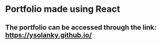 # Portfolio made using React


## The portfolio can be accessed through the link: https://ysolanky.github.io/
